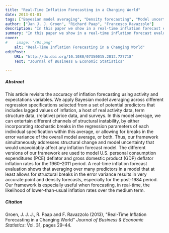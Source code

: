 ```yaml
---
title: "Real-Time Inflation Forecasting in a Changing World" 
date: 2013-01-01
tags: ["Bayesian model averaging", "Density forecasting", "Model uncertainty", "Real-time data", "Structural breaks"]
author: ["Jan J. J. Groen", "Richard Paap", "Francesco Ravazzolo"]
description: "In this paper we show in a real-time inflation forecast evaluation shows that averaging over many predictors in a model that at least allows for structural breaks in the error variance results in very accurate point and density forecasts, especially for the post-1984 period. Published in the Journal of Business & Economic Statistics, 2013."
summary: "In this paper we show in a real-time inflation forecast evaluation shows that averaging over many predictors in a model that at least allows for structural breaks in the error variance results in very accurate point and density forecasts, especially for the post-1984 period. Published in the Journal of Business & Economic Statistics, 2013." 
cover:
#    image: "/9s.png"
    alt: "Real-Time Inflation Forecasting in a Changing World"
editPost:
    URL: "http://dx.doi.org/10.1080/07350015.2012.727718"
    Text: "Journal of Business & Economic Statistics"

---
```

##### Abstract

This article revisits the accuracy of inflation forecasting using activity and expectations variables. We apply Bayesian model averaging across different regression specifications selected from a set of potential predictors that includes lagged values of inflation, a host of real activity data, term structure data, (relative) price data, and surveys. In this model average, we can entertain different channels of structural instability, by either incorporating stochastic breaks in the regression parameters of each individual specification within this average, or allowing for breaks in the error variance of the overall model average, or both. Thus, our framework simultaneously addresses structural change and model uncertainty that would unavoidably affect any inflation forecast model. The different versions of our framework are used to model U.S. personal consumption expenditures (PCE) deflator and gross domestic product (GDP) deflator inflation rates for the 1960–2011 period. A real-time inflation forecast evaluation shows that averaging over many predictors in a model that at least allows for structural breaks in the error variance results in very accurate point and density forecasts, especially for the post-1984 period. Our framework is especially useful when forecasting, in real-time, the likelihood of lower-than-usual inflation rates over the medium term.

##### Citation

Groen, J. J. J., R. Paap and F. Ravazzolo (2013), "Real-Time Inflation Forecasting in a Changing World" *Journal of Business & Economic Statistics*: Vol. 31, pages 29–44.